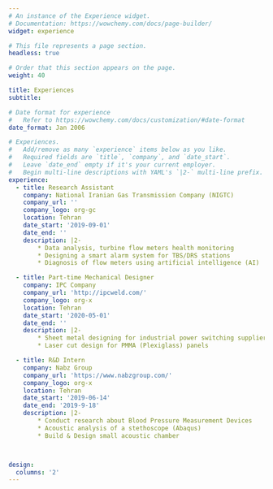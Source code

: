 ```yaml
---
# An instance of the Experience widget.
# Documentation: https://wowchemy.com/docs/page-builder/
widget: experience

# This file represents a page section.
headless: true

# Order that this section appears on the page.
weight: 40

title: Experiences
subtitle:

# Date format for experience
#   Refer to https://wowchemy.com/docs/customization/#date-format
date_format: Jan 2006

# Experiences.
#   Add/remove as many `experience` items below as you like.
#   Required fields are `title`, `company`, and `date_start`.
#   Leave `date_end` empty if it's your current employer.
#   Begin multi-line descriptions with YAML's `|2-` multi-line prefix.
experience:
  - title: Research Assistant
    company: National Iranian Gas Transmission Company (NIGTC)
    company_url: ''
    company_logo: org-gc
    location: Tehran
    date_start: '2019-09-01'
    date_end: ''
    description: |2-
        * Data analysis, turbine flow meters health monitoring
        * Designing a smart alarm system for TBS/DRS stations
        * Diagnosis of flow meters using artificial intelligence (AI)

  - title: Part-time Mechanical Designer
    company: IPC Company
    company_url: 'http://ipcweld.com/'
    company_logo: org-x
    location: Tehran
    date_start: '2020-05-01'
    date_end: ''
    description: |2-
        * Sheet metal designing for industrial power switching supplier
        * Laser cut design for PMMA (Plexiglass) panels

  - title: R&D Intern
    company: Nabz Group
    company_url: 'https://www.nabzgroup.com/'
    company_logo: org-x
    location: Tehran
    date_start: '2019-06-14'
    date_end: '2019-9-18'
    description: |2-
        * Conduct research about Blood Pressure Measurement Devices
        * Acoustic analysis of a stethoscope (Abaqus)
        * Build & Design small acoustic chamber



design:
  columns: '2'
---
```

